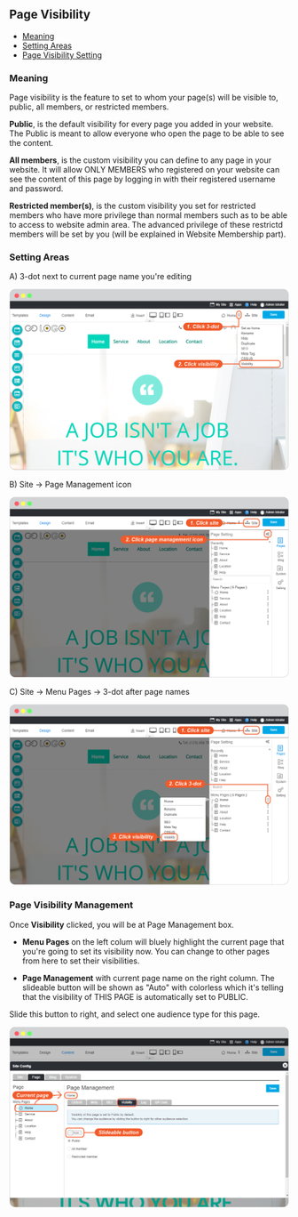 ## Page Visibility

  - [Meaning](#meaning)
  - [Setting Areas](#settingarea)
  - [Page Visibility Setting](#visibilitysetting)

<a name="meaning"></a>
### Meaning

Page visibility is the feature to set to whom your page(s) will be visible to, public, all members, or restricted members.

**Public**, is the default visibility for every page you added in your website. The Public is meant to allow everyone who open the page to be able to see the content.

**All members**, is the custom visibility you can define to any page in your website. It will allow ONLY MEMBERS who registered on your website can see the content of this page by logging in with their registered username and password.

**Restricted member(s)**, is the custom visibility you set for restricted members who have more privilege than normal members such as to be able to access to website admin area. The advanced privilege of these restrictd members will be set by you (will be explained in Website Membership part).



<a name="settingarea"></a>
### Setting Areas
A) 3-dot next to current page name you're editing

![image](images/page_visibility/img_page_visibility_01_setting_3_dot.png)


B) Site -> Page Management icon

![image](images/page_visibility/img_page_visibility_02_setting_page_management_icon.png)


C) Site -> Menu Pages -> 3-dot after page names

![image](images/page_visibility/img_page_visibility_03_setting_3_dot_on_site.png)



<a name="visibilitysetting"></a>
### Page Visibility Management

Once **Visibility** clicked, you will be at Page Management box.

- **Menu Pages** on the left colum will bluely highlight the current page that you're going to set its visibility now. You can change to other pages from here to set their visibilities.

- **Page Management** with current page name on the right column. The slideable button will be shown as "Auto" with colorless which it's telling that the visibility of THIS PAGE is automatically set to PUBLIC. 

Slide this button to right, and select one audience type for this page.

![image](images/page_visibility/img_page_visibility_04_site_config.png)






